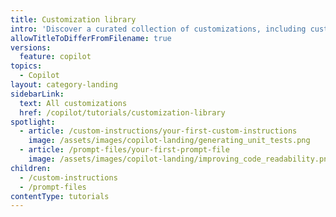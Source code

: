 ```yaml
---
title: Customization library
intro: 'Discover a curated collection of customizations, including custom instructions and prompt files ({% data variables.product.prodname_vscode_shortname %} and JetBrains IDEs only), to enhance your {% data variables.product.prodname_copilot %} experience.'
allowTitleToDifferFromFilename: true
versions:
  feature: copilot
topics:
  - Copilot
layout: category-landing
sidebarLink:
  text: All customizations
  href: /copilot/tutorials/customization-library
spotlight:
  - article: /custom-instructions/your-first-custom-instructions
    image: /assets/images/copilot-landing/generating_unit_tests.png
  - article: /prompt-files/your-first-prompt-file
    image: /assets/images/copilot-landing/improving_code_readability.png
children:
  - /custom-instructions
  - /prompt-files
contentType: tutorials
---
```

